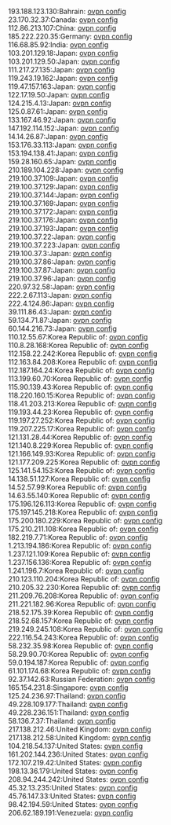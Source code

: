 193.188.123.130:Bahrain: [ovpn config](vpn/193_188_123_130.ovpn)  
23.170.32.37:Canada: [ovpn config](vpn/23_170_32_37.ovpn)  
112.86.213.107:China: [ovpn config](vpn/112_86_213_107.ovpn)  
185.222.220.35:Germany: [ovpn config](vpn/185_222_220_35.ovpn)  
116.68.85.92:India: [ovpn config](vpn/116_68_85_92.ovpn)  
103.201.129.18:Japan: [ovpn config](vpn/103_201_129_18.ovpn)  
103.201.129.50:Japan: [ovpn config](vpn/103_201_129_50.ovpn)  
111.217.27.135:Japan: [ovpn config](vpn/111_217_27_135.ovpn)  
119.243.19.162:Japan: [ovpn config](vpn/119_243_19_162.ovpn)  
119.47.157.163:Japan: [ovpn config](vpn/119_47_157_163.ovpn)  
122.17.19.50:Japan: [ovpn config](vpn/122_17_19_50.ovpn)  
124.215.4.13:Japan: [ovpn config](vpn/124_215_4_13.ovpn)  
125.0.87.61:Japan: [ovpn config](vpn/125_0_87_61.ovpn)  
133.167.46.92:Japan: [ovpn config](vpn/133_167_46_92.ovpn)  
147.192.114.152:Japan: [ovpn config](vpn/147_192_114_152.ovpn)  
14.14.26.87:Japan: [ovpn config](vpn/14_14_26_87.ovpn)  
153.176.33.113:Japan: [ovpn config](vpn/153_176_33_113.ovpn)  
153.194.138.41:Japan: [ovpn config](vpn/153_194_138_41.ovpn)  
159.28.160.65:Japan: [ovpn config](vpn/159_28_160_65.ovpn)  
210.189.104.228:Japan: [ovpn config](vpn/210_189_104_228.ovpn)  
219.100.37.109:Japan: [ovpn config](vpn/219_100_37_109.ovpn)  
219.100.37.129:Japan: [ovpn config](vpn/219_100_37_129.ovpn)  
219.100.37.144:Japan: [ovpn config](vpn/219_100_37_144.ovpn)  
219.100.37.169:Japan: [ovpn config](vpn/219_100_37_169.ovpn)  
219.100.37.172:Japan: [ovpn config](vpn/219_100_37_172.ovpn)  
219.100.37.176:Japan: [ovpn config](vpn/219_100_37_176.ovpn)  
219.100.37.193:Japan: [ovpn config](vpn/219_100_37_193.ovpn)  
219.100.37.22:Japan: [ovpn config](vpn/219_100_37_22.ovpn)  
219.100.37.223:Japan: [ovpn config](vpn/219_100_37_223.ovpn)  
219.100.37.3:Japan: [ovpn config](vpn/219_100_37_3.ovpn)  
219.100.37.86:Japan: [ovpn config](vpn/219_100_37_86.ovpn)  
219.100.37.87:Japan: [ovpn config](vpn/219_100_37_87.ovpn)  
219.100.37.96:Japan: [ovpn config](vpn/219_100_37_96.ovpn)  
220.97.32.58:Japan: [ovpn config](vpn/220_97_32_58.ovpn)  
222.2.67.113:Japan: [ovpn config](vpn/222_2_67_113.ovpn)  
222.4.124.86:Japan: [ovpn config](vpn/222_4_124_86.ovpn)  
39.111.86.43:Japan: [ovpn config](vpn/39_111_86_43.ovpn)  
59.134.71.87:Japan: [ovpn config](vpn/59_134_71_87.ovpn)  
60.144.216.73:Japan: [ovpn config](vpn/60_144_216_73.ovpn)  
110.12.55.67:Korea Republic of: [ovpn config](vpn/110_12_55_67.ovpn)  
110.8.28.168:Korea Republic of: [ovpn config](vpn/110_8_28_168.ovpn)  
112.158.22.242:Korea Republic of: [ovpn config](vpn/112_158_22_242.ovpn)  
112.163.84.208:Korea Republic of: [ovpn config](vpn/112_163_84_208.ovpn)  
112.187.164.24:Korea Republic of: [ovpn config](vpn/112_187_164_24.ovpn)  
113.199.60.70:Korea Republic of: [ovpn config](vpn/113_199_60_70.ovpn)  
115.90.139.43:Korea Republic of: [ovpn config](vpn/115_90_139_43.ovpn)  
118.220.160.15:Korea Republic of: [ovpn config](vpn/118_220_160_15.ovpn)  
118.41.203.213:Korea Republic of: [ovpn config](vpn/118_41_203_213.ovpn)  
119.193.44.23:Korea Republic of: [ovpn config](vpn/119_193_44_23.ovpn)  
119.197.27.252:Korea Republic of: [ovpn config](vpn/119_197_27_252.ovpn)  
119.207.225.17:Korea Republic of: [ovpn config](vpn/119_207_225_17.ovpn)  
121.131.28.44:Korea Republic of: [ovpn config](vpn/121_131_28_44.ovpn)  
121.140.8.229:Korea Republic of: [ovpn config](vpn/121_140_8_229.ovpn)  
121.166.149.93:Korea Republic of: [ovpn config](vpn/121_166_149_93.ovpn)  
121.177.209.225:Korea Republic of: [ovpn config](vpn/121_177_209_225.ovpn)  
125.141.54.153:Korea Republic of: [ovpn config](vpn/125_141_54_153.ovpn)  
14.138.51.127:Korea Republic of: [ovpn config](vpn/14_138_51_127.ovpn)  
14.52.57.99:Korea Republic of: [ovpn config](vpn/14_52_57_99.ovpn)  
14.63.55.140:Korea Republic of: [ovpn config](vpn/14_63_55_140.ovpn)  
175.196.126.113:Korea Republic of: [ovpn config](vpn/175_196_126_113.ovpn)  
175.197.145.218:Korea Republic of: [ovpn config](vpn/175_197_145_218.ovpn)  
175.200.180.229:Korea Republic of: [ovpn config](vpn/175_200_180_229.ovpn)  
175.210.211.108:Korea Republic of: [ovpn config](vpn/175_210_211_108.ovpn)  
182.219.7.71:Korea Republic of: [ovpn config](vpn/182_219_7_71.ovpn)  
1.213.194.186:Korea Republic of: [ovpn config](vpn/1_213_194_186.ovpn)  
1.237.121.109:Korea Republic of: [ovpn config](vpn/1_237_121_109.ovpn)  
1.237.156.136:Korea Republic of: [ovpn config](vpn/1_237_156_136.ovpn)  
1.241.196.7:Korea Republic of: [ovpn config](vpn/1_241_196_7.ovpn)  
210.123.110.204:Korea Republic of: [ovpn config](vpn/210_123_110_204.ovpn)  
210.205.32.230:Korea Republic of: [ovpn config](vpn/210_205_32_230.ovpn)  
211.209.76.208:Korea Republic of: [ovpn config](vpn/211_209_76_208.ovpn)  
211.221.182.96:Korea Republic of: [ovpn config](vpn/211_221_182_96.ovpn)  
218.52.175.39:Korea Republic of: [ovpn config](vpn/218_52_175_39.ovpn)  
218.52.68.157:Korea Republic of: [ovpn config](vpn/218_52_68_157.ovpn)  
219.249.245.108:Korea Republic of: [ovpn config](vpn/219_249_245_108.ovpn)  
222.116.54.243:Korea Republic of: [ovpn config](vpn/222_116_54_243.ovpn)  
58.232.35.98:Korea Republic of: [ovpn config](vpn/58_232_35_98.ovpn)  
58.29.90.70:Korea Republic of: [ovpn config](vpn/58_29_90_70.ovpn)  
59.0.194.187:Korea Republic of: [ovpn config](vpn/59_0_194_187.ovpn)  
61.101.174.68:Korea Republic of: [ovpn config](vpn/61_101_174_68.ovpn)  
92.37.142.63:Russian Federation: [ovpn config](vpn/92_37_142_63.ovpn)  
165.154.231.8:Singapore: [ovpn config](vpn/165_154_231_8.ovpn)  
125.24.236.97:Thailand: [ovpn config](vpn/125_24_236_97.ovpn)  
49.228.109.177:Thailand: [ovpn config](vpn/49_228_109_177.ovpn)  
49.228.236.151:Thailand: [ovpn config](vpn/49_228_236_151.ovpn)  
58.136.7.37:Thailand: [ovpn config](vpn/58_136_7_37.ovpn)  
217.138.212.46:United Kingdom: [ovpn config](vpn/217_138_212_46.ovpn)  
217.138.212.58:United Kingdom: [ovpn config](vpn/217_138_212_58.ovpn)  
104.218.54.137:United States: [ovpn config](vpn/104_218_54_137.ovpn)  
161.202.144.236:United States: [ovpn config](vpn/161_202_144_236.ovpn)  
172.107.219.42:United States: [ovpn config](vpn/172_107_219_42.ovpn)  
198.13.36.179:United States: [ovpn config](vpn/198_13_36_179.ovpn)  
208.94.244.242:United States: [ovpn config](vpn/208_94_244_242.ovpn)  
45.32.13.235:United States: [ovpn config](vpn/45_32_13_235.ovpn)  
45.76.147.33:United States: [ovpn config](vpn/45_76_147_33.ovpn)  
98.42.194.59:United States: [ovpn config](vpn/98_42_194_59.ovpn)  
206.62.189.191:Venezuela: [ovpn config](vpn/206_62_189_191.ovpn)  
